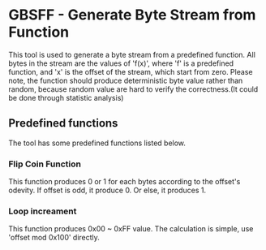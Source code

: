 # GBSFF - Generate Byte Stream from Function
This tool is used to generate a byte stream from a predefined function. All bytes in the stream are the values of 'f(x)', where 'f' is a predefined function, and 'x' is the offset of the stream, which start from zero. Please note, the function should produce deterministic byte value rather than random, because random value are hard to verify the correctness.(It could be done through statistic analysis)

## Predefined functions
The tool has some predefined functions listed below.

### Flip Coin Function
This function produces 0 or 1 for each bytes according to the offset's odevity. If offset is odd, it produce 0. Or else, it produces 1.

### Loop increament
This function produces 0x00 ~ 0xFF value. The calculation is simple, use 'offset mod 0x100' directly. 

